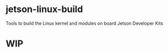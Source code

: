 # jetson-linux-build
Tools to build the Linux kernel and modules on board Jetson Developer Kits

# WIP
